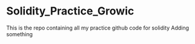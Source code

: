 # Solidity_Practice_Growic
This is the repo containing all my practice github code for solidity
Adding something
